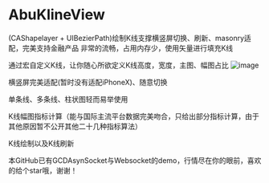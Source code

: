 # AbuKlineView
(CAShapelayer + UIBezierPath)绘制K线支撑横竖屏切换、刷新、masonry适配，完美支持金融产品
非常的流畅，占用内存少，使用矢量进行填充K线

通过宏自定义K线，让你随心所欲定义K线高度，宽度，主图、幅图占比
![image](https://github.com/AbuIOSDeveloper/KLine/blob/master/自定义K线.png)

横竖屏完美适配(暂时没有适配iPhoneX)、随意切换


单条线、多条线、柱状图轻而易举使用


K线幅图指标计算（能与国际主流平台数据完美吻合，只给出部分指标计算，由于其他原因暂不公开其他二十几种指标算法）




K线绘制以及K线刷新



本GitHub已有GCDAsynSocket与Websocket的demo，行情尽在你的眼前，喜欢的给个star哦，谢谢！



